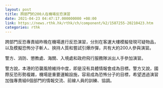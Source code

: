 ```yaml
---
layout: post
title: 跨部門約200人在機場反恐演習
date: 2021-04-23 04:47:17.000000000 +08:00
link: https://news.rthk.hk/rthk/ch/component/k2/1587255-20210423.htm
categories: rthk
---
```


跨部門反恐專責組昨晚在機場進行反恐演習，分別在客運大樓模擬發現可疑物品，以及模擬恐怖分子斬人、挾持人質和嘗試引爆炸彈，共有大約200人參與演習。

警方、消防、懲教處、海關、入境處和政府飛行服務隊派出人手參加演習。

警方說，本港的恐襲風險維持中度，即是沒有具體情報會成為目標。警方又說，國際反恐形勢複雜，機場是重要運輸設施，容易成為恐怖分子的目標，希望透過演習加強專責組6個部門的情報交流、前線人員的訓練、協調。
